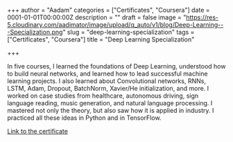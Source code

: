 +++
author = "Aadam"
categories = ["Certificates", "Coursera"]
date = 0001-01-01T00:00:00Z
description = ""
draft = false
image = "https://res-5.cloudinary.com/aadimator/image/upload/q_auto/v1/blog/Deep-Learning---Specialization.png"
slug = "deep-learning-specialization"
tags = ["Certificates", "Coursera"]
title = "Deep Learning Specialization"

+++


In five courses, I learned the foundations of Deep Learning, understood how to build neural networks, and learned how to lead successful machine learning projects. I also learned about Convolutional networks, RNNs, LSTM, Adam, Dropout, BatchNorm, Xavier/He initialization, and more. I worked on case studies from healthcare, autonomous driving, sign language reading, music generation, and natural language processing. I mastered not only the theory, but also saw how it is applied in industry. I practiced all these ideas in Python and in TensorFlow.

[Link to the certificate](https://www.coursera.org/account/accomplishments/specialization/certificate/TNUJ6SHQY8ZF)



